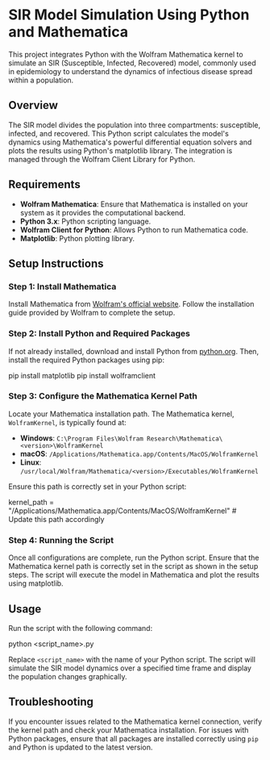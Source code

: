 # SIR Model Simulation Using Python and Mathematica

This project integrates Python with the Wolfram Mathematica kernel to simulate an SIR (Susceptible, Infected, Recovered) model, commonly used in epidemiology to understand the dynamics of infectious disease spread within a population.

## Overview

The SIR model divides the population into three compartments: susceptible, infected, and recovered. This Python script calculates the model's dynamics using Mathematica's powerful differential equation solvers and plots the results using Python's matplotlib library. The integration is managed through the Wolfram Client Library for Python.

## Requirements

- **Wolfram Mathematica**: Ensure that Mathematica is installed on your system as it provides the computational backend.
- **Python 3.x**: Python scripting language.
- **Wolfram Client for Python**: Allows Python to run Mathematica code.
- **Matplotlib**: Python plotting library.

## Setup Instructions

### Step 1: Install Mathematica

Install Mathematica from [Wolfram's official website](https://www.wolfram.com/mathematica/). Follow the installation guide provided by Wolfram to complete the setup.

### Step 2: Install Python and Required Packages

If not already installed, download and install Python from [python.org](https://www.python.org/). Then, install the required Python packages using pip:

pip install matplotlib
pip install wolframclient

### Step 3: Configure the Mathematica Kernel Path

Locate your Mathematica installation path. The Mathematica kernel, `WolframKernel`, is typically found at:

- **Windows**: `C:\Program Files\Wolfram Research\Mathematica\<version>\WolframKernel`
- **macOS**: `/Applications/Mathematica.app/Contents/MacOS/WolframKernel`
- **Linux**: `/usr/local/Wolfram/Mathematica/<version>/Executables/WolframKernel`

Ensure this path is correctly set in your Python script:

kernel_path = "/Applications/Mathematica.app/Contents/MacOS/WolframKernel"  # Update this path accordingly

### Step 4: Running the Script

Once all configurations are complete, run the Python script. Ensure that the Mathematica kernel path is correctly set in the script as shown in the setup steps. The script will execute the model in Mathematica and plot the results using matplotlib.

## Usage

Run the script with the following command:

python <script_name>.py

Replace `<script_name>` with the name of your Python script. The script will simulate the SIR model dynamics over a specified time frame and display the population changes graphically.

## Troubleshooting

If you encounter issues related to the Mathematica kernel connection, verify the kernel path and check your Mathematica installation. For issues with Python packages, ensure that all packages are installed correctly using `pip` and Python is updated to the latest version.